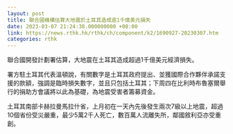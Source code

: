```yaml
---
layout: post
title: 聯合國機構估算大地震於土耳其造成逾1千億美元損失
date: 2023-03-07 21:24:38.000000000 +08:00
link: https://news.rthk.hk/rthk/ch/component/k2/1690927-20230307.htm
categories: rthk
---
```


聯合國開發計劃署估算，大地震在土耳其造成超過1千億美元經濟損失。

署方駐土耳其代表溫頓說，有關數字是土耳其政府提出、並獲國際合作夥伴承諾支援的款額，強調是臨時損失數字，並且只包括土耳其；下周四在比利時布魯塞爾舉行的捐助方會議將以此為基礎，為地震受害者籌募資金。

土耳其南部卡赫拉曼馬拉什省，上月初在一天內先後發生兩次7級以上地震，超過10個省份受災嚴重，最少5萬2千人死亡，數百萬人流離失所，鄰國敘利亞亦受重創。
